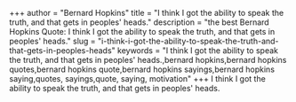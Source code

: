 +++
author = "Bernard Hopkins"
title = "I think I got the ability to speak the truth, and that gets in peoples' heads."
description = "the best Bernard Hopkins Quote: I think I got the ability to speak the truth, and that gets in peoples' heads."
slug = "i-think-i-got-the-ability-to-speak-the-truth-and-that-gets-in-peoples-heads"
keywords = "I think I got the ability to speak the truth, and that gets in peoples' heads.,bernard hopkins,bernard hopkins quotes,bernard hopkins quote,bernard hopkins sayings,bernard hopkins saying,quotes, sayings,quote, saying, motivation"
+++
I think I got the ability to speak the truth, and that gets in peoples' heads.
